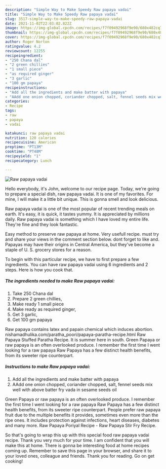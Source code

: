 ```yaml
---
description: "Simple Way to Make Speedy Raw papaya vadai"
title: "Simple Way to Make Speedy Raw papaya vadai"
slug: 3517-simple-way-to-make-speedy-raw-papaya-vadai
date: 2021-11-02T22:03:02.822Z
image: https://img-global.cpcdn.com/recipes/f7f09492968f9e90/680x482cq70/raw-papaya-vadai-recipe-main-photo.jpg
thumbnail: https://img-global.cpcdn.com/recipes/f7f09492968f9e90/680x482cq70/raw-papaya-vadai-recipe-main-photo.jpg
cover: https://img-global.cpcdn.com/recipes/f7f09492968f9e90/680x482cq70/raw-papaya-vadai-recipe-main-photo.jpg
author: Roger Norton
ratingvalue: 4.2
reviewcount: 12255
recipeingredient:
- "250 Chana dal"
- "2 green chillies"
- "1 small piece"
- "as required ginger"
- "3 garlic"
- "100 gm papaya"
recipeinstructions:
- "Add all the ingredients and make batter with papaya"
- "AAdd one onion chopped, coriander chopped, salt, fennel seeds mix well with above batter fry vada in sesame seeds oil"
categories:
- Recipe
tags:
- raw
- papaya
- vadai

katakunci: raw papaya vadai 
nutrition: 120 calories
recipecuisine: American
preptime: "PT13M"
cooktime: "PT48M"
recipeyield: "1"
recipecategory: Lunch

---
```



![Raw papaya vadai](https://img-global.cpcdn.com/recipes/f7f09492968f9e90/680x482cq70/raw-papaya-vadai-recipe-main-photo.jpg)

Hello everybody, it's John, welcome to our recipe page. Today, we're going to prepare a special dish, raw papaya vadai. It is one of my favorites. For mine, I will make it a little bit unique. This is gonna smell and look delicious.

Raw papaya vadai is one of the most popular of recent trending meals on earth. It's easy, it is quick, it tastes yummy. It is appreciated by millions daily. Raw papaya vadai is something which I have loved my entire life. They're fine and they look fantastic.

Easy method to preserve raw papaya at home. Very usefull recipe. must try and share your views in the comment section below. dont forget to like and. Papayas may have their origins in Central America, but they&#39;ve become a staple of U. S. grocery stores for a reason.


To begin with this particular recipe, we have to first prepare a few ingredients. You can have raw papaya vadai using 6 ingredients and 2 steps. Here is how you cook that.

<!--inarticleads1-->

##### The ingredients needed to make Raw papaya vadai:

1. Take 250 Chana dal
1. Prepare 2 green chillies,
1. Make ready 1 small piece
1. Make ready as required ginger,
1. Get 3 garlic,
1. Get 100 gm papaya


Raw papaya contains latex and papain chemical which induces abortion. nishamadhulika.com/paratha_poori/papaya-paratha-recipe.html Raw Papaya Stuffed Paratha Recipe. It is summer here in south. Green Papaya or raw papaya is an often overlooked produce. I remember the first time I went looking for a raw papaya Raw Papaya has a few distinct health benefits, from its sweeter ripe counterpart. 

<!--inarticleads2-->

##### Instructions to make Raw papaya vadai:

1. Add all the ingredients and make batter with papaya
1. AAdd one onion chopped, coriander chopped, salt, fennel seeds mix well with above batter fry vada in sesame seeds oil


Green Papaya or raw papaya is an often overlooked produce. I remember the first time I went looking for a raw papaya Raw Papaya has a few distinct health benefits, from its sweeter ripe counterpart. People prefer raw papaya fruit due to the multiple benefits it provides, sometimes even more than the ripe ones. It includes protection against infections, heart diseases, diabetes and many more. Raw Papaya Poriyal Recipe - Raw Papaya Stir Fry Recipe. 

So that's going to wrap this up with this special food raw papaya vadai recipe. Thank you very much for your time. I am confident that you will make this at home. There is gonna be interesting food at home recipes coming up. Remember to save this page in your browser, and share it to your loved ones, colleague and friends. Thank you for reading. Go on get cooking!
